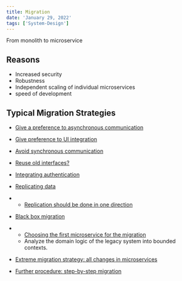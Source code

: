 ```yaml
---
title: Migration
date: 'January 29, 2022'
tags: ['System-Design']
---
```


From monolith to microservice

## Reasons

- Increased security
- Robustness
- Independent scaling of individual microservices
- speed of development

## Typical Migration Strategies

- [Give a preference to asynchronous communication](https://www.educative.io/module/lesson/introduction-to-microservices/B8AzyYgPNpx#Give-a-preference-to-asynchronous-communication-)

- [Give preference to UI integration](https://www.educative.io/module/lesson/introduction-to-microservices/B8AzyYgPNpx#Give-preference-to-UI-integration-)

- [Avoid synchronous communication](https://www.educative.io/module/lesson/introduction-to-microservices/B8AzyYgPNpx#Avoid-synchronous-communication-)

- [Reuse old interfaces?](https://www.educative.io/module/lesson/introduction-to-microservices/B8AzyYgPNpx#Reuse-old-interfaces?-)

- [Integrating authentication](https://www.educative.io/module/lesson/introduction-to-microservices/B8AzyYgPNpx#Integrating-authentication-)

- [Replicating data](https://www.educative.io/module/lesson/introduction-to-microservices/B8AzyYgPNpx#Replicating-data-)

- - [Replication should be done in one direction](https://www.educative.io/module/lesson/introduction-to-microservices/B8AzyYgPNpx#Replication-should-be-done-in-one-direction-)

- [Black box migration](https://www.educative.io/module/lesson/introduction-to-microservices/B8AzyYgPNpx#Black-box-migration-)

- - [Choosing the first microservice for the migration](https://www.educative.io/module/lesson/introduction-to-microservices/B8AzyYgPNpx#Choosing-the-first-microservice-for-the-migration-)
  - Analyze the domain logic of the legacy system into bounded contexts.

- [Extreme migration strategy: all changes in microservices](https://www.educative.io/module/lesson/introduction-to-microservices/B8AzyYgPNpx#Extreme-migration-strategy:-all-changes-in-microservices-)

- [Further procedure: step-by-step migration](https://www.educative.io/module/lesson/introduction-to-microservices/B8AzyYgPNpx#Further-procedure:-step-by-step-migration-)
